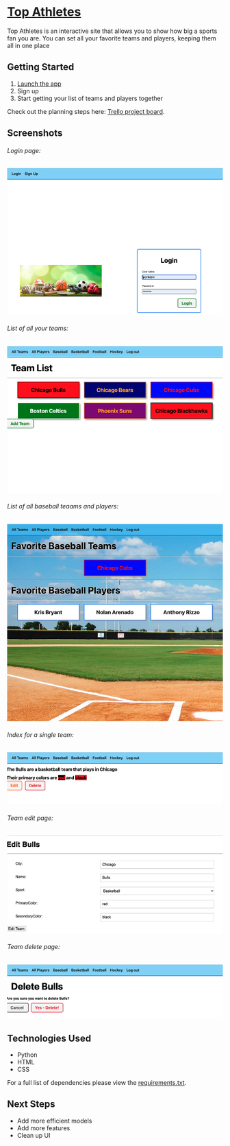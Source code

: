 # [Top Athletes](https://topathletes.herokuapp.com/)

Top Athletes is an interactive site that allows you to show how big a sports fan you are. You can set all your favorite teams and players, keeping them all in one place




## Getting Started

1. [Launch the app](https://topathletes.herokuapp.com/)
2. Sign up
3. Start getting your list of teams and players together

Check out the planning steps here:
[Trello project board](https://trello.com/b/MzMYoPZ0/top-athletes).


## Screenshots

###### Login page:
![login](./readmepics/login.png)


###### List of all your teams:
![teams](./readmepics/teams.png)


###### List of all baseball teaams and players:
![baseball](./readmepics/baseball.png)


###### Index for a single team:
![team](./readmepics/team.png)


###### Team edit page:
![edit](./readmepics/edit.png)


###### Team delete page:
![delete](./readmepics/delete.png)


## Technologies Used

- Python
- HTML
- CSS

For a full list of dependencies please view the [requirements.txt](https://github.com/yoni1994/topathletes/blob/main/requirements.txt).

## Next Steps

- Add more efficient models
- Add more features
- Clean up UI

